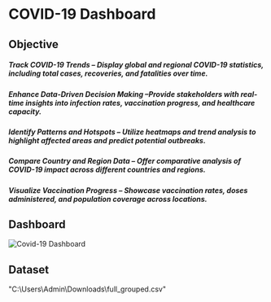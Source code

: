 # COVID-19 Dashboard

## Objective

##### Track COVID-19 Trends – Display global and regional COVID-19 statistics, including total cases, recoveries, and fatalities over time.
##### Enhance Data-Driven Decision Making –Provide stakeholders with real-time insights into infection rates, vaccination progress, and healthcare capacity.
##### Identify Patterns and Hotspots – Utilize heatmaps and trend analysis to highlight affected areas and predict potential outbreaks.
##### Compare Country and Region Data –  Offer comparative analysis of COVID-19 impact across different countries and regions.
##### Visualize Vaccination Progress – Showcase vaccination rates, doses administered, and population coverage across locations.

## Dashboard
![Covid-19 Dashboard](https://github.com/user-attachments/assets/4356adad-5ca5-462f-a586-d6bbb76681e5)

## Dataset
"C:\Users\Admin\Downloads\full_grouped.csv"
